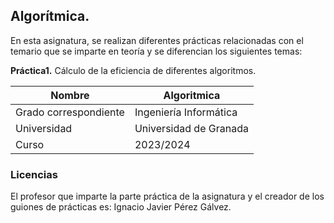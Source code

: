 ## Algorítmica.

En esta asignatura, se realizan diferentes prácticas relacionadas con el temario que se imparte en teoría y se diferencian los siguientes temas:

**Práctica1.** Cálculo de la eficiencia de diferentes algoritmos.


| Nombre                | Algoritmica                                               |
| --------------------- | --------------------------------------------------------- |
| Grado correspondiente | Ingeniería Informática                                    |
| Universidad           | Universidad de Granada                                    |
| Curso                 | 2023/2024                                                 |


### Licencias
El profesor que imparte la parte práctica de la asignatura y el creador de los guiones de prácticas es: Ignacio Javier Pérez Gálvez.
